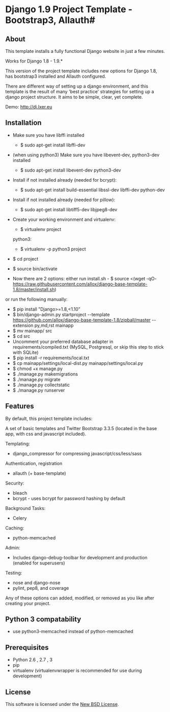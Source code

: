 
# Django 1.9 Project Template - Bootstrap3, Allauth#

## About ##


This template installs a fully functional Django website in just a few minutes.

Works for Django 1.8 - 1.9.*

This version of the project template includes new options for Django 1.8, has bootstrap3 installed and Allauth configured.

There are different way of setting up a django environment, 
and this template is the result of many 'best practice' strategies for setting up a django project structure.
It aims to be simple, clear, yet complete.

Demo: http://dj.lxer.eu


## Installation ##


- Make sure you have libffi installed 
   - $ sudo apt-get install libffi-dev
- (when using python3) Make sure you have libevent-dev, python3-dev  installed 
   - $ sudo apt-get install libevent-dev python3-dev
- Install if not installed already (needed for bcrypt):
   - $ sudo apt-get install build-essential libssl-dev libffi-dev python-dev 
- Install if not installed already (needed for pillow):
   - $ sudo apt-get install libtiff5-dev libjpeg8-dev
   
- Create your working environment and virtualenv:
   - $ virtualenv project

   python3:
   - $ virtualenv -p python3 project
    
- $ cd project
- $ source bin/activate

- Now there are 2 options: either run  install.sh 
      - $ source <(wget -qO- https://raw.githubusercontent.com/allox/django-base-template-1.8/master/install.sh)
  
or run the following manually: 

- $ pip install "Django>=1.8,<1.10"
- $ bin/django-admin.py startproject --template https://github.com/allox/django-base-template-1.8/zipball/master --extension py,md,rst mainapp
- $ mv mainapp/ src
- $ cd src
- Uncomment your preferred database adapter in requirements/compiled.txt (MySQL, Postgresql, or skip this step to stick with SQLite)
- $ pip install -r requirements/local.txt
- $ cp mainapp/settings/local-dist.py mainapp/settings/local.py
- $ chmod +x manage.py
- $ ./manage.py makemigrations
- $ ./manage.py migrate
- $ ./manage.py collectstatic
- $ ./manage.py runserver




## Features ##

By default, this project template includes:

A set of basic templates and Twitter Bootstrap 3.3.5 (located in the
base app, with css and javascript included).

Templating:

- django_compressor for compressing javascript/css/less/sass

Authentication, registration
- allauth (+ base-template) 

Security:

- bleach
- bcrypt - uses bcrypt for password hashing by default

Background Tasks:

- Celery

Caching:

- python-memcached

Admin:

- Includes django-debug-toolbar for development and production (enabled for superusers)

Testing:

- nose and django-nose
- pylint, pep8, and coverage

Any of these options can added, modified, or removed as you like after creating your project.

## Python 3 compatability ##


* use python3-memcached instead of python-memcached



## Prerequisites ##

- Python 2.6 , 2.7 , 3 
- pip
- virtualenv (virtualenvwrapper is recommended for use during development)



License
-------
This software is licensed under the [New BSD License][BSD]. 

[BSD]: http://opensource.org/licenses/BSD-3-Clause
